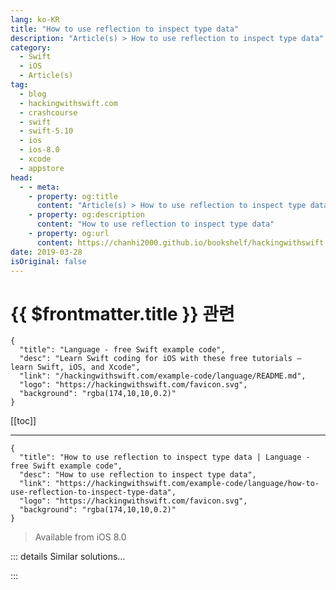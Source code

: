 ```yaml
---
lang: ko-KR
title: "How to use reflection to inspect type data"
description: "Article(s) > How to use reflection to inspect type data"
category:
  - Swift
  - iOS
  - Article(s)
tag: 
  - blog
  - hackingwithswift.com
  - crashcourse
  - swift
  - swift-5.10
  - ios
  - ios-8.0
  - xcode
  - appstore
head:
  - - meta:
    - property: og:title
      content: "Article(s) > How to use reflection to inspect type data"
    - property: og:description
      content: "How to use reflection to inspect type data"
    - property: og:url
      content: https://chanhi2000.github.io/bookshelf/hackingwithswift.com/example-code/language/how-to-use-reflection-to-inspect-type-data.html
date: 2019-03-28
isOriginal: false
---
```


# {{ $frontmatter.title }} 관련

```component VPCard
{
  "title": "Language - free Swift example code",
  "desc": "Learn Swift coding for iOS with these free tutorials – learn Swift, iOS, and Xcode",
  "link": "/hackingwithswift.com/example-code/language/README.md",
  "logo": "https://hackingwithswift.com/favicon.svg",
  "background": "rgba(174,10,10,0.2)"
}
```

[[toc]]

---

```component VPCard
{
  "title": "How to use reflection to inspect type data | Language - free Swift example code",
  "desc": "How to use reflection to inspect type data",
  "link": "https://hackingwithswift.com/example-code/language/how-to-use-reflection-to-inspect-type-data",
  "logo": "https://hackingwithswift.com/favicon.svg",
  "background": "rgba(174,10,10,0.2)"
}
```

> Available from iOS 8.0

<!-- TODO: 작성 -->

<!-- 
Swift has a built-in `Mirror` struct that lets us query any kind of data in our code. It’s most commonly used to read through the list of properties that are available, but it’s also used in playgrounds to print out user-readable values inside types.

To get started, first create a custom type then an instance of that type:

```swift
struct Person {
    var name = "Taylor Swift"
    var age = 26
}

var taylor = Person()
```

You can now instantiate a `Mirror` object from `taylor`, like this:

```swift
var mirror = Mirror(reflecting: taylor)
```

That mirror isn’t a copy of `taylor`, a *reflection* of it – something you can inspect. For example, you can loop over all the properties inside `taylor` and print out their names and values like this:

```swift
for case let (label?, value) in mirror.children {
    print (label, value)
}
```

-->

::: details Similar solutions…

<!--
/quick-start/swiftui/all-swiftui-property-wrappers-explained-and-compared">All SwiftUI property wrappers explained and compared 
/quick-start/swiftui/whats-the-difference-between-observedobject-state-and-environmentobject">What’s the difference between @ObservedObject, @State, and @EnvironmentObject? 
/quick-start/concurrency/how-to-download-json-from-the-internet-and-decode-it-into-any-codable-type">How to download JSON from the internet and decode it into any Codable type 
/quick-start/swiftui/swiftui-tips-and-tricks">SwiftUI tips and tricks 
/quick-start/swiftui/how-to-use-dynamic-type-with-a-custom-font">How to use Dynamic Type with a custom font</a>
-->

:::

